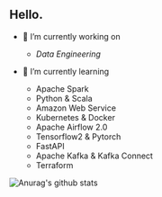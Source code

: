## Hello.

- 🔭 I’m currently working on 
  - *Data Engineering*

- 🌱 I’m currently learning
  - Apache Spark
  - Python & Scala
  - Amazon Web Service
  - Kubernetes & Docker
  - Apache Airflow 2.0
  - Tensorflow2 & Pytorch
  - FastAPI
  - Apache Kafka & Kafka Connect
  - Terraform

![Anurag's github stats](https://github-readme-stats.vercel.app/api?username=ivoryRabbit&count_private=true&show_icons=true&theme=highcontrast)


<!--
**ivoryRabbit/ivoryRabbit** is a ✨ _special_ ✨ repository because its `README.md` (this file) appears on your GitHub profile.

Here are some ideas to get you started:

- 🔭 I’m currently working on ...
- 🌱 I’m currently learning ...
- 👯 I’m looking to collaborate on ...
- 🤔 I’m looking for help with ...
- 💬 Ask me about ...
- 📫 How to reach me: ...
- 😄 Pronouns: ...
- ⚡ Fun fact: ...
-->
